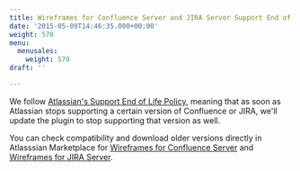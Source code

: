 ```yaml
---
title: Wireframes for Confluence Server and JIRA Server Support End of Life Policy
date: '2015-05-09T14:46:35.000+00:00'
weight: 570
menu:
  menusales:
    weight: 570
draft: ''

---
```


We follow [Atlassian's Support End of Life Policy](http://confluence.atlassian.com/display/Support/Atlassian+Support+End+of+Life+Policy), meaning that as soon as Atlassian stops supporting a certain version of Confluence or JIRA, we'll update the plugin to stop supporting that version as well.

You can check compatibility and download older versions directly in Atlasssian Marketplace for [Wireframes for Confluence Server](https://marketplace.atlassian.com/plugins/com.balsamiq.confluence.plugins.mockups/versions) and [Wireframes for JIRA Server](https://marketplace.atlassian.com/plugins/com.balsamiq.jira.plugins.mockups/versions).
